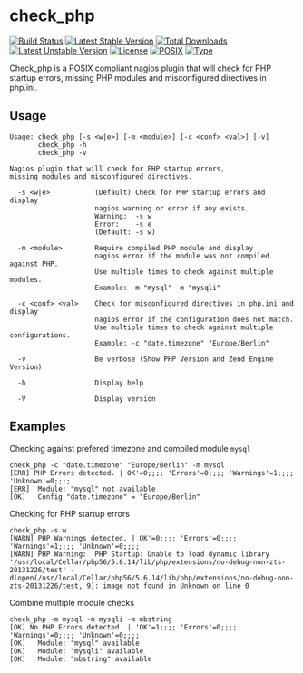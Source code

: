 # check_php

[![Build Status](https://travis-ci.org/cytopia/check_php.svg?branch=master)](https://travis-ci.org/cytopia/check_php)
[![Latest Stable Version](https://poser.pugx.org/cytopia/check_php/v/stable)](https://packagist.org/packages/cytopia/check_php) [![Total Downloads](https://poser.pugx.org/cytopia/check_php/downloads)](https://packagist.org/packages/cytopia/check_php) [![Latest Unstable Version](https://poser.pugx.org/cytopia/check_php/v/unstable)](https://packagist.org/packages/cytopia/check_php) [![License](https://poser.pugx.org/cytopia/check_php/license)](http://opensource.org/licenses/MIT)
[![POSIX](https://img.shields.io/badge/posix-100%25-brightgreen.svg)](https://en.wikipedia.org/?title=POSIX)
[![Type](https://img.shields.io/badge/type-%2Fbin%2Fsh-red.svg)](https://en.wikipedia.org/?title=Bourne_shell)

Check_php is a POSIX compliant nagios plugin that will check for PHP startup errors, missing PHP modules and misconfigured directives in php.ini.


## Usage

```shell
Usage: check_php [-s <w|e>] [-m <module>] [-c <conf> <val>] [-v]
       check_php -h
       check_php -v

Nagios plugin that will check for PHP startup errors,
missing modules and misconfigured directives.

  -s <w|e>           (Default) Check for PHP startup errors and display
                     nagios warning or error if any exists.
                     Warning:  -s w
                     Error:    -s e
                     (Default: -s w)

  -m <module>        Require compiled PHP module and display
                     nagios error if the module was not compiled against PHP.
                     Use multiple times to check against multiple modules.
                     Example: -m "mysql" -m "mysqli"

  -c <conf> <val>    Check for misconfigured directives in php.ini and display
                     nagios error if the configuration does not match.
                     Use multiple times to check against multiple configurations.
                     Example: -c "date.timezone" "Europe/Berlin"

  -v                 Be verbose (Show PHP Version and Zend Engine Version)

  -h                 Display help

  -V                 Display version
```


## Examples

Checking against prefered timezone and compiled module `mysql`

```shell
check_php -c "date.timezone" "Europe/Berlin" -m mysql
[ERR] PHP Errors detected. | OK'=0;;;; 'Errors'=0;;;; 'Warnings'=1;;;; 'Unknown'=0;;;;
[ERR]  Module: "mysql" not available
[OK]   Config "date.timezone" = "Europe/Berlin"
```

Checking for PHP startup errors

```shell
check_php -s w
[WARN] PHP Warnings detected. | OK'=0;;;; 'Errors'=0;;;; 'Warnings'=1;;;; 'Unknown'=0;;;;
[WARN] PHP Warning:  PHP Startup: Unable to load dynamic library '/usr/local/Cellar/php56/5.6.14/lib/php/extensions/no-debug-non-zts-20131226/test' - dlopen(/usr/local/Cellar/php56/5.6.14/lib/php/extensions/no-debug-non-zts-20131226/test, 9): image not found in Unknown on line 0
```

Combine multiple module checks

```shell
check_php -m mysql -m mysqli -m mbstring
[OK] No PHP Errors detected. | 'OK'=1;;;; 'Errors'=0;;;; 'Warnings'=0;;;; 'Unknown'=0;;;;
[OK]   Module: "mysql" available
[OK]   Module: "mysqli" available
[OK]   Module: "mbstring" available
```
